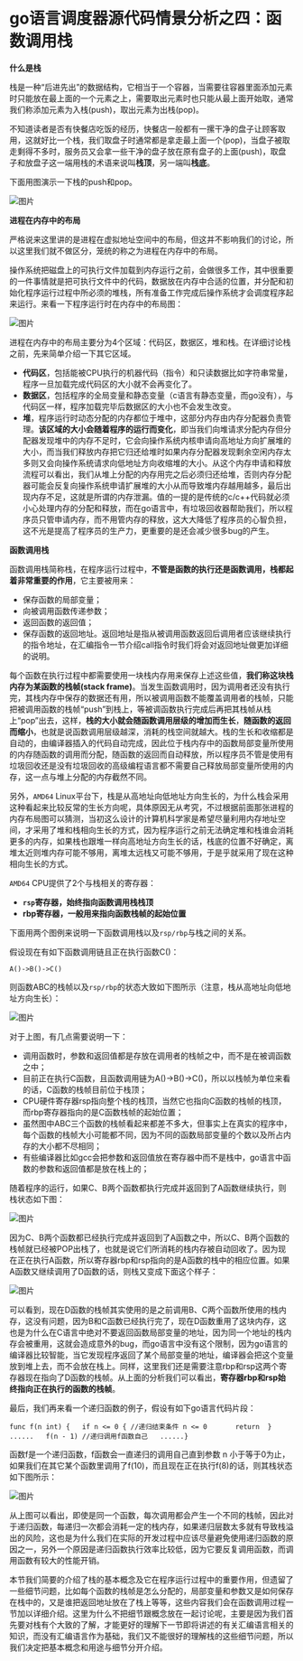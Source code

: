 # go语言调度器源代码情景分析之四：函数调用栈

**什么是栈**

栈是一种“后进先出”的数据结构，它相当于一个容器，当需要往容器里面添加元素时只能放在最上面的一个元素之上，需要取出元素时也只能从最上面开始取，通常我们称添加元素为入栈(push)，取出元素为出栈(pop)。

不知道读者是否有快餐店吃饭的经历，快餐店一般都有一摞干净的盘子让顾客取用，这就好比一个栈，我们取盘子时通常都是拿走最上面一个(pop)，当盘子被取走剩得不多时，服务员又会拿一些干净的盘子放在原有盘子的上面(push)，取盘子和放盘子这一端用栈的术语来说叫**栈顶**，另一端叫**栈底**。

下面用图演示一下栈的push和pop。



![图片](https://mmbiz.qpic.cn/mmbiz_png/31W1agpaMjwk5M2CqFIwvmzqjgsUUCJUxGNibbEUb2SS9kQMg4cQazzAYcJCLDyYtBygSO0nXHxia8Bro4vmGibug/640?wx_fmt=png&tp=webp&wxfrom=5&wx_lazy=1&wx_co=1)



**进程在内存中的布局**

严格说来这里讲的是进程在虚拟地址空间中的布局，但这并不影响我们的讨论，所以这里我们就不做区分，笼统的称之为进程在内存中的布局。

操作系统把磁盘上的可执行文件加载到内存运行之前，会做很多工作，其中很重要的一件事情就是把可执行文件中的代码，数据放在内存中合适的位置，并分配和初始化程序运行过程中所必须的堆栈，所有准备工作完成后操作系统才会调度程序起来运行。来看一下程序运行时在内存中的布局图：



![图片](D:\www\Snail\Go专题系列\images\89465121hvdsfsfsfsdafscxcvcb.png)



进程在内存中的布局主要分为4个区域：代码区，数据区，堆和栈。在详细讨论栈之前，先来简单介绍一下其它区域。

- **代码区**，包括能被CPU执行的机器代码（指令）和只读数据比如字符串常量，程序一旦加载完成代码区的大小就不会再变化了。
- **数据区**，包括程序的全局变量和静态变量（c语言有静态变量，而go没有），与代码区一样，程序加载完毕后数据区的大小也不会发生改变。
- **堆**，程序运行时动态分配的内存都位于堆中，这部分内存由内存分配器负责管理。**该区域的大小会随着程序的运行而变化**，即当我们向堆请求分配内存但分配器发现堆中的内存不足时，它会向操作系统内核申请向高地址方向扩展堆的大小，而当我们释放内存把它归还给堆时如果内存分配器发现剩余空闲内存太多则又会向操作系统请求向低地址方向收缩堆的大小。从这个内存申请和释放流程可以看出，我们从堆上分配的内存用完之后必须归还给堆，否则内存分配器可能会反复向操作系统申请扩展堆的大小从而导致堆内存越用越多，最后出现内存不足，这就是所谓的内存泄漏。值的一提的是传统的c/c++代码就必须小心处理内存的分配和释放，而在go语言中，有垃圾回收器帮助我们，所以程序员只管申请内存，而不用管内存的释放，这大大降低了程序员的心智负担，这不光是提高了程序员的生产力，更重要的是还会减少很多bug的产生。



**函数调用栈**

函数调用栈简称栈，在程序运行过程中，**不管是函数的执行还是函数调用，栈都起着非常重要的作用**，它主要被用来：

- 保存函数的局部变量；
- 向被调用函数传递参数；
- 返回函数的返回值；
- 保存函数的返回地址。返回地址是指从被调用函数返回后调用者应该继续执行的指令地址，在汇编指令一节介绍call指令时我们将会对返回地址做更加详细的说明。



每个函数在执行过程中都需要使用一块栈内存用来保存上述这些值，**我们称这块栈内存为某函数的栈帧(stack frame)**。当发生函数调用时，因为调用者还没有执行完，其栈内存中保存的数据还有用，所以被调用函数不能覆盖调用者的栈帧，只能把被调用函数的栈帧“push”到栈上，等被调函数执行完成后再把其栈帧从栈上“pop”出去，这样，**栈的大小就会随函数调用层级的增加而生长**，**随函数的返回而缩小**，也就是说函数调用层级越深，消耗的栈空间就越大。栈的生长和收缩都是自动的，由编译器插入的代码自动完成，因此位于栈内存中的函数局部变量所使用的内存随函数的调用而分配，随函数的返回而自动释放，所以程序员不管是使用有垃圾回收还是没有垃圾回收的高级编程语言都不需要自己释放局部变量所使用的内存，这一点与堆上分配的内存截然不同。

另外，`AMD64` Linux平台下，栈是从高地址向低地址方向生长的，为什么栈会采用这种看起来比较反常的生长方向呢，具体原因无从考究，不过根据前面那张进程的内存布局图可以猜测，当初这么设计的计算机科学家是希望尽量利用内存地址空间，才采用了堆和栈相向生长的方式，因为程序运行之前无法确定堆和栈谁会消耗更多的内存，如果栈也跟堆一样向高地址方向生长的话，栈底的位置不好确定，离堆太近则堆内存可能不够用，离堆太远栈又可能不够用，于是乎就采用了现在这种相向生长的方式。

`AMD64` CPU提供了2个与栈相关的寄存器：

- **`rsp`寄存器，始终指向函数调用栈栈顶**
- **rbp寄存器，一般用来指向函数栈帧的起始位置**



下面用两个图例来说明一下函数调用栈以及`rsp/rbp`与栈之间的关系。

假设现在有如下函数调用链且正在执行函数C()：

```
A()->B()->C()
```

则函数ABC的栈帧以及`rsp/rbp`的状态大致如下图所示（注意，栈从高地址向低地址方向生长）：



![图片](https://mmbiz.qpic.cn/mmbiz_png/31W1agpaMjwk5M2CqFIwvmzqjgsUUCJUmNeicOzPmzZsAxuqhzVCGMLdaKNpaQTIUwicmznTaL4HxlLeueygtYkw/640?wx_fmt=png&tp=webp&wxfrom=5&wx_lazy=1&wx_co=1)



对于上图，有几点需要说明一下：

- 调用函数时，参数和返回值都是存放在调用者的栈帧之中，而不是在被调函数之中；
- 目前正在执行C函数，且函数调用链为A()->B()->C()，所以以栈帧为单位来看的话，C函数的栈帧目前位于栈顶；
- CPU硬件寄存器rsp指向整个栈的栈顶，当然它也指向C函数的栈帧的栈顶，而rbp寄存器指向的是C函数栈帧的起始位置；
- 虽然图中ABC三个函数的栈帧看起来都差不多大，但事实上在真实的程序中，每个函数的栈帧大小可能都不同，因为不同的函数局部变量的个数以及所占内存的大小都不尽相同；
- 有些编译器比如gcc会把参数和返回值放在寄存器中而不是栈中，go语言中函数的参数和返回值都是放在栈上的；



随着程序的运行，如果C、B两个函数都执行完成并返回到了A函数继续执行，则栈状态如下图：



![图片](https://mmbiz.qpic.cn/mmbiz_png/31W1agpaMjwk5M2CqFIwvmzqjgsUUCJUicDHCxW7O5FfVmtfY9941ibG9XCy87gce2DnwnyzBL38zdxfOG5acPiag/640?wx_fmt=png&tp=webp&wxfrom=5&wx_lazy=1&wx_co=1)



因为C、B两个函数都已经执行完成并返回到了A函数之中，所以C、B两个函数的栈帧就已经被POP出栈了，也就是说它们所消耗的栈内存被自动回收了。因为现在正在执行A函数，所以寄存器rbp和rsp指向的是A函数的栈中的相应位置。如果A函数又继续调用了D函数的话，则栈又变成下面这个样子：



![图片](https://mmbiz.qpic.cn/mmbiz_png/31W1agpaMjwk5M2CqFIwvmzqjgsUUCJUfyfBBUbV6BiafISvAPAIhOoFIxs5zBqb4Hv5TvZ0k0bt3uLaw35GxXw/640?wx_fmt=png&tp=webp&wxfrom=5&wx_lazy=1&wx_co=1)



可以看到，现在D函数的栈帧其实使用的是之前调用B、C两个函数所使用的栈内存，这没有问题，因为B和C函数已经执行完了，现在D函数重用了这块内存，这也是为什么在C语言中绝对不要返回函数局部变量的地址，因为同一个地址的栈内存会被重用，这就会造成意外的bug，而go语言中没有这个限制，因为go语言的编译器比较智能，当它发现程序返回了某个局部变量的地址，编译器会把这个变量放到堆上去，而不会放在栈上。同样，这里我们还是需要注意rbp和rsp这两个寄存器现在指向了D函数的栈帧。从上面的分析我们可以看出，**寄存器rbp和rsp始终指向正在执行的函数的栈帧**。

最后，我们再来看一个递归函数的例子，假设有如下go语言代码片段：

```
func f(n int) {   if n <= 0 { //递归结束条件 n <= 0       return  }   ......   f(n - 1) //递归调用f函数自己   ......}
```

函数f是一个递归函数，f函数会一直递归的调用自己直到参数 n 小于等于0为止，如果我们在其它某个函数里调用了f(10)，而且现在正在执行f(8)的话，则其栈状态如下图所示：



![图片](https://mmbiz.qpic.cn/mmbiz_png/31W1agpaMjwk5M2CqFIwvmzqjgsUUCJUichmV5FL10jCRyIm12YKko6tpxMFD3DZfyAUjpqCOcicGmYyk60pYOSA/640?wx_fmt=png&tp=webp&wxfrom=5&wx_lazy=1&wx_co=1)



从上图可以看出，即使是同一个函数，每次调用都会产生一个不同的栈帧，因此对于递归函数，每递归一次都会消耗一定的栈内存，如果递归层数太多就有导致栈溢出的风险，这也是为什么我们在实际的开发过程中应该尽量避免使用递归函数的原因之一，另外一个原因是递归函数执行效率比较低，因为它要反复调用函数，而调用函数有较大的性能开销。

本节我们简要的介绍了栈的基本概念及它在程序运行过程中的重要作用，但遗留了一些细节问题，比如每个函数的栈帧是怎么分配的，局部变量和参数又是如何保存在栈中的，又是谁把返回地址放在了栈上等等，这些内容我们会在函数调用过程一节加以详细介绍。这里为什么不把细节跟概念放在一起讨论呢，主要是因为我们首先要对栈有个大致的了解，才能更好的理解下一节即将讲述的有关汇编语言相关的知识，而没有汇编语言作为基础，我们又不能很好的理解栈的这些细节问题，所以我们决定把基本概念和用途与细节分开介绍。
